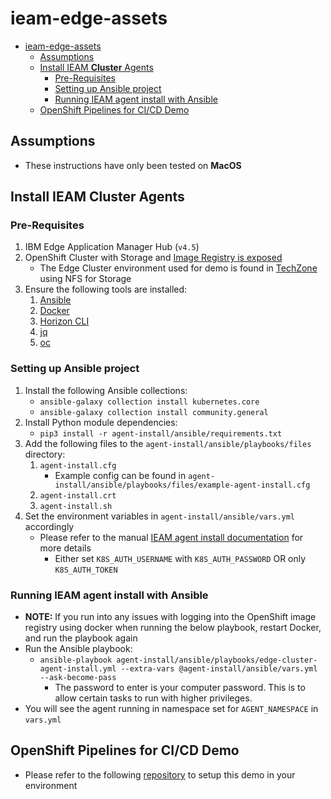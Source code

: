 # ieam-edge-assets

- [ieam-edge-assets](#ieam-edge-assets)
  - [Assumptions](#assumptions)
  - [Install IEAM **Cluster** Agents](#install-ieam-cluster-agents)
    - [Pre-Requisites](#pre-requisites)
    - [Setting up Ansible project](#setting-up-ansible-project)
    - [Running IEAM agent install with Ansible](#running-ieam-agent-install-with-ansible)
  - [OpenShift Pipelines for CI/CD Demo](#openshift-pipelines-for-cicd-demo)

## Assumptions
- These instructions have only been tested on **MacOS**

## Install IEAM **Cluster** Agents
### Pre-Requisites
1. IBM Edge Application Manager Hub (`v4.5`)
2. OpenShift Cluster with Storage and [Image Registry is exposed](https://docs.openshift.com/container-platform/4.11/registry/securing-exposing-registry.html)
   * The Edge Cluster environment used for demo is found in [TechZone](https://techzone.ibm.com/collection/production-deployment-guides/environments) using NFS for Storage
3. Ensure the following tools are installed:
   1. [Ansible](https://docs.ansible.com/ansible/latest/installation_guide/intro_installation.html)
   2. [Docker](https://docs.docker.com/engine/install/)
   3. [Horizon CLI](https://www.ibm.com/docs/en/eam/4.5?topic=cli-installing-hzn)
   4. [jq](https://jqlang.github.io/jq/download/)
   5. [oc](https://docs.openshift.com/container-platform/4.11/cli_reference/openshift_cli/getting-started-cli.html)

### Setting up Ansible project
1. Install the following Ansible collections:
   * `ansible-galaxy collection install kubernetes.core`
   * `ansible-galaxy collection install community.general`
2. Install Python module dependencies:
   * `pip3 install -r agent-install/ansible/requirements.txt`
3. Add the following files to the `agent-install/ansible/playbooks/files` directory:
   1. `agent-install.cfg`
      * Example config can be found in `agent-install/ansible/playbooks/files/example-agent-install.cfg`
   2. `agent-install.crt`
   3. `agent-install.sh`
4. Set the environment variables in `agent-install/ansible/vars.yml` accordingly
   * Please refer to the manual [IEAM agent install documentation](https://www.ibm.com/docs/en/eam/4.5?topic=clusters-installing-agent) for more details
     * Either set `K8S_AUTH_USERNAME` with `K8S_AUTH_PASSWORD` OR only `K8S_AUTH_TOKEN`

### Running IEAM agent install with Ansible
* **NOTE:** If you run into any issues with logging into the OpenShift image registry using docker when running the below playbook, restart Docker, and run the playbook again
* Run the Ansible playbook:
    * `ansible-playbook agent-install/ansible/playbooks/edge-cluster-agent-install.yml --extra-vars @agent-install/ansible/vars.yml --ask-become-pass`
      * The password to enter is your computer password. This is to allow certain tasks to run with higher privileges.
* You will see the agent running in namespace set for `AGENT_NAMESPACE` in `vars.yml`

## OpenShift Pipelines for CI/CD Demo
* Please refer to the following [repository](https://github.com/Client-Engineering-Industry-Squad-1/ieam-edge-cluster-demo) to setup this demo in your environment
